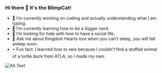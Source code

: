 ### Hi there 👋 It's the BlimpCat!


- 🔭 I’m currently working on coding and actually understanding what I am typing.
- 🌱 I’m currently learning how to be a bigger nerd.
- 🤔 I’m looking for help with how to have a social life.
- 💬 Ask me about Kingdom Hearts lore when you can't sleep, you will fall asleep soon.
- ⚡ Fun fact: I learned how to sew because I couldn't find a stuffed animal of a turtle duck from ATLA, so I made my own.

![Alt Text](https://thumbs.gfycat.com/LankyAllBoubou-max-1mb.gif)
